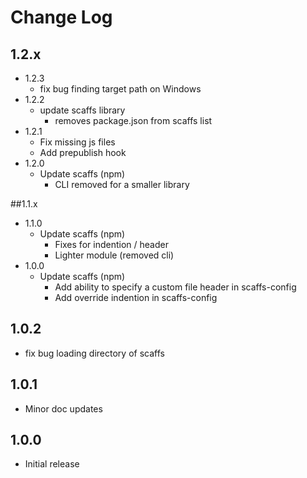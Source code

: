 # Change Log

## 1.2.x
* 1.2.3
    * fix bug finding target path on Windows
* 1.2.2
    * update scaffs library
        * removes package.json from scaffs list
* 1.2.1
    * Fix missing js files 
    * Add prepublish hook
* 1.2.0
    * Update scaffs (npm)
        * CLI removed for a smaller library

##1.1.x

* 1.1.0
    * Update scaffs (npm)
        * Fixes for indention / header
        * Lighter module (removed cli)
* 1.0.0
    * Update scaffs (npm)
        * Add ability to specify a custom file header in scaffs-config
        * Add override indention in scaffs-config 

## 1.0.2

* fix bug loading directory of scaffs

## 1.0.1

* Minor doc updates

## 1.0.0

* Initial release